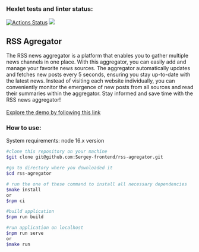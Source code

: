 ### Hexlet tests and linter status:
[![Actions Status](https://github.com/Sergey-frontend/frontend-project-11/workflows/hexlet-check/badge.svg)](https://github.com/Sergey-frontend/frontend-project-11/actions)
<a href="https://codeclimate.com/github/Sergey-frontend/frontend-project-11/maintainability"><img src="https://api.codeclimate.com/v1/badges/d5fef53aac3d9a775f27/maintainability" /></a>
## RSS Agregator
The RSS news aggregator is a platform that enables you to gather multiple news channels in one place. With this aggregator, you can easily add and manage your favorite news sources. The aggregator automatically updates and fetches new posts every 5 seconds, ensuring you stay up-to-date with the latest news. Instead of visiting each website individually, you can conveniently monitor the emergence of new posts from all sources and read their summaries within the aggregator. Stay informed and save time with the RSS news aggregator!<br/>
<br/>
[Explore the demo by following this link](https://frontend-project-11-pink-six.vercel.app/)
### How to use:
System requirements: node 16.x version
```bash
#clone this repository on your machine
$git clone git@github.com:Sergey-frontend/rss-agregator.git

#go to directory where you downloaded it
$cd rss-agregator

# run the one of these command to install all necessary dependencies
$make install
or
$npm ci

#build application
$npm run build

#run application on localhost
$npm run serve
or
$make run
```
